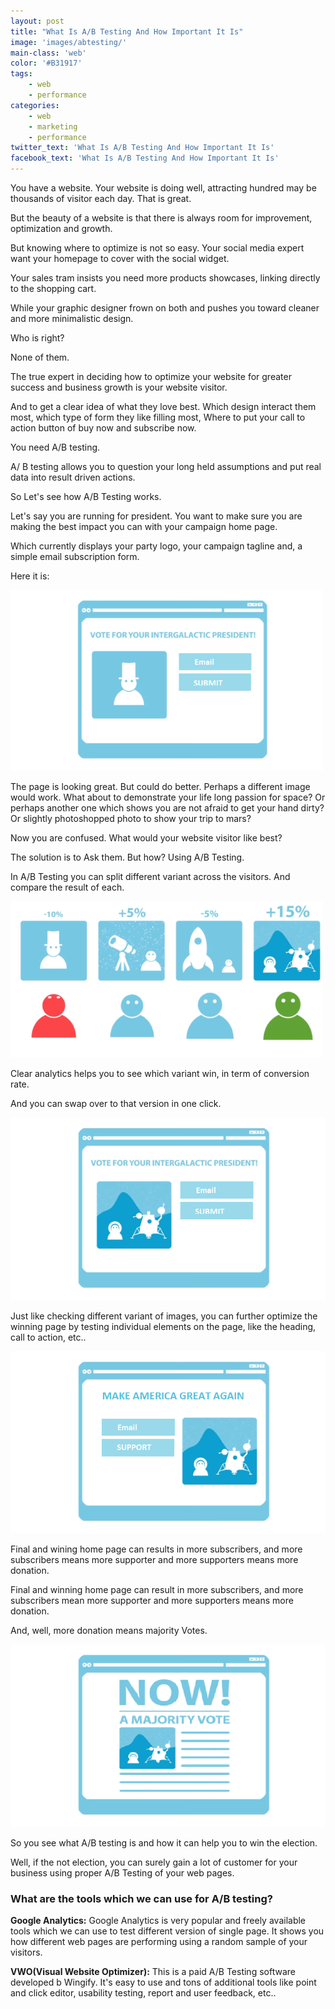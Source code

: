```yaml
---
layout: post
title: "What Is A/B Testing And How Important It Is"
image: 'images/abtesting/'
main-class: 'web'
color: '#B31917'
tags:
    - web
    - performance
categories:
    - web
    - marketing
    - performance
twitter_text: 'What Is A/B Testing And How Important It Is'
facebook_text: 'What Is A/B Testing And How Important It Is'
---
```


You have a website. Your website is doing well, attracting hundred may be thousands of visitor each day. That is great.

But the beauty of a website is that there is always room for improvement, optimization and growth.

But knowing where to optimize is not so easy. Your social media expert want your homepage to cover with the social widget.

Your sales tram insists you need more products showcases, linking directly to the shopping cart.

While your graphic designer frown on both and pushes you toward cleaner and more minimalistic design.

Who is right?

None of them. 

The true expert in deciding how to optimize your website for greater success and business growth is your website visitor.

And to get a clear idea of what they love best. Which design interact them most, which type of form they like filling most, Where to put your call to action button of buy now and subscribe now.

You need A/B testing.

A/ B testing allows you to question your long held assumptions and put real data into result driven actions.

So Let's see how A/B Testing works.

Let's say you are running for president.  You want to make sure you are making the best impact you can with your campaign home page.

Which currently displays your party logo, your campaign tagline and, a simple email subscription form.

Here it is:

![ab_test1](/images/abtesting/ab1.png "")

The page is looking great. But could do better. Perhaps a different image would work.
What about to demonstrate your life long passion for space?
Or perhaps another one which shows you are not afraid to get your hand dirty?
Or slightly photoshopped photo to show your trip to mars?

Now you are confused. What would your website visitor like best?

The solution is to Ask them. But how?
Using A/B Testing.  

In A/B Testing you can split different variant across the visitors. And compare the result of each.

![ab_test2](/images/abtesting/ab2.png "")

Clear analytics helps you to see which variant win, in term of conversion rate.

And you can swap over to that version in one click. 

![ab_test3](/images/abtesting/ab3.png)

Just like checking different variant of images, you can further optimize the winning page by testing individual elements on the page, like the heading, call to action, etc..

![ab_test4](/images/abtesting/ab4.png)

Final and wining home page can results in more subscribers, and more subscribers means more supporter and more supporters means more donation.

Final and winning home page can result in more subscribers, and more subscribers mean more supporter and more supporters means more donation.

And, well, more donation means majority Votes.

![ab_test5](/images/abtesting/ab5.png)

So you see what A/B testing is and how it can help you to win the election. 

Well, if the not election, you can surely gain a lot of customer for your business using proper A/B Testing of your web pages.

### What are the tools which we can use for A/B testing?

<b>Google Analytics:</b> Google Analytics is very popular and freely available tools which we can use to test different version of single page. It shows you how different web pages are performing using a random sample of your visitors. 

<b>VWO(Visual  Website Optimizer):</b> This is a paid A/B Testing software developed b Wingify. It's easy to use and tons of additional tools like point and click editor, usability testing, report and user feedback, etc..
















